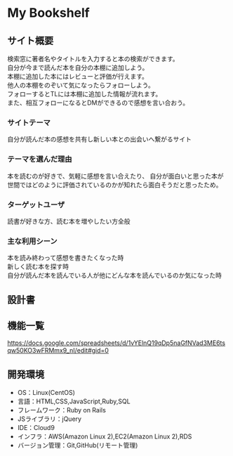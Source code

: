 # My Bookshelf

## サイト概要
検索窓に著者名やタイトルを入力すると本の検索ができます。<br>
自分が今まで読んだ本を自分の本棚に追加しよう。<br>
本棚に追加した本にはレビューと評価が行えます。<br>
他人の本棚をのぞいて気になったらフォローしよう。<br>
フォローするとTLには本棚に追加した情報が流れます。<br>
また、相互フォローになるとDMができるので感想を言い合おう。

### サイトテーマ
自分が読んだ本の感想を共有し新しい本との出会いへ繋がるサイト

### テーマを選んだ理由
本を読むのが好きで、気軽に感想を言い合えたり、
自分が面白いと思った本が世間ではどのように評価されているのかが知れたら面白そうだと思ったため。

### ターゲットユーザ
読書が好きな方、読む本を増やしたい方全般

### 主な利用シーン
本を読み終わって感想を書きたくなった時<br>
新しく読む本を探す時<br>
自分が読んだ本を読んでいる人が他にどんな本を読んでいるのか気になった時
## 設計書

## 機能一覧
https://docs.google.com/spreadsheets/d/1vYElnQ19qDp5naGfNVad3ME6tsqw50KO3wFRMmx9_nI/edit#gid=0

## 開発環境
- OS：Linux(CentOS)
- 言語：HTML,CSS,JavaScript,Ruby,SQL
- フレームワーク：Ruby on Rails
- JSライブラリ：jQuery
- IDE：Cloud9
- インフラ：AWS(Amazon Linux 2),EC2(Amazon Linux 2),RDS
- バージョン管理：Git,GitHub(リモート管理)
